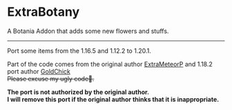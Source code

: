 # ExtraBotany  

A Botania Addon that adds some new flowers and stuffs.  

---  
Port some items from the 1.16.5 and 1.12.2 to 1.20.1.  

Part of the code comes from the original author [ExtraMeteorP](https://github.com/ExtraMeteorP/Extra-Botany) and 1.18.2 port author [GoldChick](https://github.com/GoldChick/ExtraBotany)  
~~Please excuse my ugly code🤣.~~  

**The port is not authorized by the original author.**  
**I will remove this port if the original author thinks that it is inappropriate.**  
